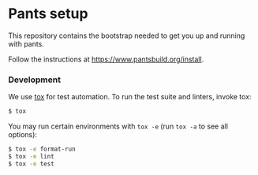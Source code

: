 # Pants setup

This repository contains the bootstrap needed to get you up and running with pants.

Follow the instructions at https://www.pantsbuild.org/install.

### Development

We use [tox](https://testrun.org/tox/en/latest/) for test automation. To run the test suite and linters, invoke tox:

```bash
$ tox
```

You may run certain environments with `tox -e` (run `tox -a` to see all options):

```bash
$ tox -e format-run
$ tox -e lint
$ tox -e test
```
